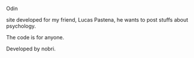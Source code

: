 Odin

site developed for my friend, Lucas Pastena, he wants to post stuffs about psychology.

The code is for anyone. 

Developed by nobri.
